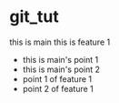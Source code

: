 # git_tut

this is main
this is feature 1
- this is main's point 1
- this is main's point 2
- point 1 of feature 1
- point 2 of feature 1